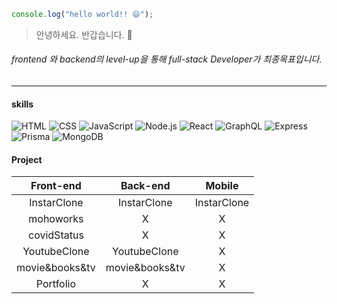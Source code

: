 
```js
console.log("hello world!! 😄");
```
 > 안녕하세요. 반갑습니다. 👋
 
 ###### frontend 와 backend의 level-up을 통해 full-stack Developer가 최종목표입니다.
___

 #### skills
 ![HTML](https://img.shields.io/badge/HTML5-E34F26?style=flat-square&logo=HTML5&logoColor=white) ![CSS](https://img.shields.io/badge/CSS3-1572B6?style=flat-square&logo=CSS3&logoColor=white) ![JavaScript](https://img.shields.io/badge/JavaScript-F7DF1E?style=flat-square&logo=JavaScript&logoColor=black)  ![Node.js](https://img.shields.io/badge/Node.js-339933?style=flat-square&logo=Node.js&logoColor=white) ![React](https://img.shields.io/badge/React-61DAFB?style=flat-square&logo=React&logoColor=black)
 ![GraphQL](https://img.shields.io/badge/GraphQL-E10098?style=flat-square&logo=GraphQL&logoColor=white) ![Express](https://img.shields.io/badge/Express-000000?style=flat-square&logo=Express&logoColor=white) ![Prisma](https://img.shields.io/badge/Prisma-2D3748?style=flat-square&logo=Prisma&logoColor=white) ![MongoDB](https://img.shields.io/badge/MongoDB-47A248?style=flat-square&logo=MongoDB&logoColor=white)
 
  #### Project
 |Front-end|Back-end|Mobile|
 |:--:|:--:|:--:|
 |InstarClone|InstarClone|InstarClone|
  |mohoworks|X|X|
   |covidStatus|X|X|
   |YoutubeClone|YoutubeClone|X|
   |movie&books&tv|movie&books&tv|X|
   |Portfolio|X|X|
